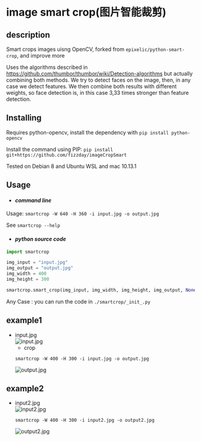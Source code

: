 # image smart crop(图片智能裁剪)  

## description

Smart crops images uisng OpenCV, forked from `epixelic/python-smart-crop`, and improve more

Uses the algorithms described in https://github.com/thumbor/thumbor/wiki/Detection-algorithms but actually combining both methods. We try to detect faces on the image, then, in any case we detect features. We then combine both results with different weights, so face detection is, in this case 3,33 times stronger than feature detection.

## Installing

Requires python-opencv, install the dependency with `pip install python-opencv`

Install the command using PIP: `pip install git+https://github.com/fizzday/imageCropSmart`

Tested on Debian 8 and Ubuntu WSL and mac 10.13.1

## Usage
- #### *command line*
Usage: `smartcrop -W 640 -H 360 -i input.jpg -o output.jpg`

See `smartcrop --help` 

- #### *python source code*  
```python
import smartcrop

img_input = "input.jpg"
img_output = "output.jpg"
img_width = 400
img_height = 300

smartcrop.smart_crop(img_input, img_width, img_height, img_output, None)
``` 

Any Case : you can run the code in `./smartcrop/_init_.py`


## example1
- input.jpg  
    ![input.jpg](https://raw.githubusercontent.com/fizzday/imageCropSmart/master/smartcrop/input.jpg)  
    - crop  
    ```
    smartcrop -W 400 -H 300 -i input.jpg -o output.jpg
    ```
    ![output.jpg](https://raw.githubusercontent.com/fizzday/imageCropSmart/master/smartcrop/output.jpg)  
    
## example2
- input2.jpg  
    ![input2.jpg](https://raw.githubusercontent.com/fizzday/imageCropSmart/master/smartcrop/input2.jpg)  
    ```
    smartcrop -W 400 -H 300 -i input2.jpg -o output2.jpg
    ```
    ![output2.jpg](https://raw.githubusercontent.com/fizzday/imageCropSmart/master/smartcrop/output2.jpg) 
